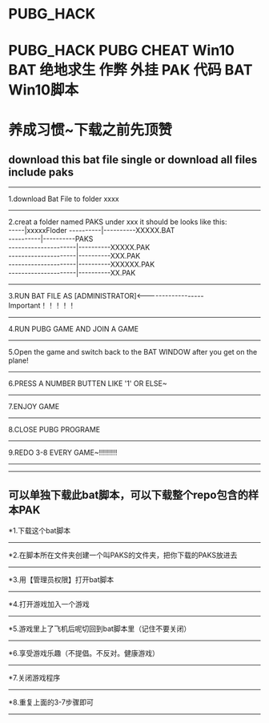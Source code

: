 # PUBG_HACK
PUBG_HACK PUBG CHEAT Win10 BAT 绝地求生  作弊 外挂 PAK 代码 BAT  Win10脚本
==========================================================================

养成习惯~下载之前先顶赞
===========================================

download this bat file single or download all files include paks
--------------------------------------------------------------------------
***
1.download Bat File to folder xxxx
***
2.creat a folder named PAKS under xxx
       it should be looks like this:  
-----|xxxxxFloder 
----------|----------XXXXX.BAT  
----------|----------PAKS  
---------------------|----------XXXXX.PAK  
---------------------|----------XXX.PAK  
---------------------|----------XXXXXX.PAK  
---------------------|----------XX.PAK  

***
3.RUN BAT FILE AS [ADMINISTRATOR]<------------------Important！！！！！
***
4.RUN PUBG GAME AND JOIN A GAME
***
5.Open the game and switch back to the BAT WINDOW after you get on the plane!
***
6.PRESS A NUMBER BUTTEN LIKE  '1'  OR ELSE~
***
7.ENJOY GAME
***
8.CLOSE PUBG PROGRAME
***
9.REDO 3-8 EVERY GAME~!!!!!!!!!
***
***

可以单独下载此bat脚本，可以下载整个repo包含的样本PAK
--------------------------------------------------------------------------
*1.下载这个bat脚本
***
*2.在脚本所在文件夹创建一个叫PAKS的文件夹，把你下载的PAKS放进去
***
*3.用【管理员权限】打开bat脚本
***
*4.打开游戏加入一个游戏
***
*5.游戏里上了飞机后呢切回到bat脚本里（记住不要关闭）
***
*6.享受游戏乐趣（不提倡。不反对。健康游戏）
***
*7.关闭游戏程序
***
*8.重复上面的3-7步骤即可
***




